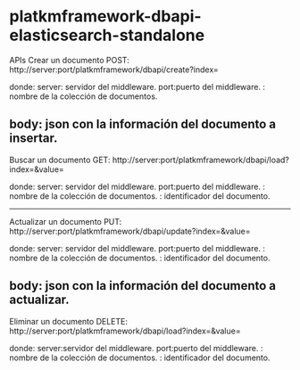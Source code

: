 # platkmframework-dbapi-elasticsearch-standalone

APIs
Crear un documento
POST: http://server:port/platkmframework/dbapi/create?index=<index name>

donde:
server: servidor del middleware.
port:puerto del middleware.
<index name>: nombre de la colección de documentos.

body: json con la información del documento a insertar.
-------------------------------------------------------------------------------------------------------------
Buscar un documento
GET: http://server:port/platkmframework/dbapi/load?index=<index name>&value=<id>

donde:
server: servidor del middleware.
port:puerto del middleware.
<index name>: nombre de la colección de documentos.
<id>: identificador del documento.

---------------------------------------------------------------------------------------------------------
Actualizar un documento
PUT: http://server:port/platkmframework/dbapi/update?index=<index name>&value=<id>

donde:
server: servidor del middleware.
port:puerto del middleware.
<index name>: nombre de la colección de documentos.
<id>: identificador del documento.

body: json con la información del documento a actualizar.
-----------------------------------------------------------------------------------------------------------
Eliminar un documento
DELETE: http://server:port/platkmframework/dbapi/load?index=<index name>&value=<id>

donde:
server:servidor del middleware.
port:puerto del middleware.
<index name>: nombre de la colección de documentos.
<id>: identificador del documento.
